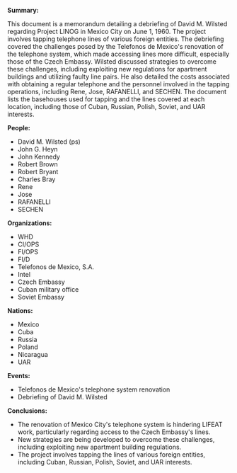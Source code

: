 **Summary:**

This document is a memorandum detailing a debriefing of David M. Wilsted regarding Project LINOG in Mexico City on June 1, 1960. The project involves tapping telephone lines of various foreign entities. The debriefing covered the challenges posed by the Telefonos de Mexico's renovation of the telephone system, which made accessing lines more difficult, especially those of the Czech Embassy. Wilsted discussed strategies to overcome these challenges, including exploiting new regulations for apartment buildings and utilizing faulty line pairs. He also detailed the costs associated with obtaining a regular telephone and the personnel involved in the tapping operations, including Rene, Jose, RAFANELLI, and SECHEN. The document lists the basehouses used for tapping and the lines covered at each location, including those of Cuban, Russian, Polish, Soviet, and UAR interests.

**People:**

*   David M. Wilsted (ps)
*   John G. Heyn
*   John Kennedy
*   Robert Brown
*   Robert Bryant
*   Charles Bray
*   Rene
*   Jose
*   RAFANELLI
*   SECHEN

**Organizations:**

*   WHD
*   CI/OPS
*   FI/OPS
*   FI/D
*   Telefonos de Mexico, S.A.
*   Intel
*   Czech Embassy
*   Cuban military office
*   Soviet Embassy

**Nations:**

*   Mexico
*   Cuba
*   Russia
*   Poland
*   Nicaragua
*   UAR

**Events:**

*   Telefonos de Mexico's telephone system renovation
*   Debriefing of David M. Wilsted

**Conclusions:**

*   The renovation of Mexico City's telephone system is hindering LIFEAT work, particularly regarding access to the Czech Embassy's lines.
*   New strategies are being developed to overcome these challenges, including exploiting new apartment building regulations.
*   The project involves tapping the lines of various foreign entities, including Cuban, Russian, Polish, Soviet, and UAR interests.
